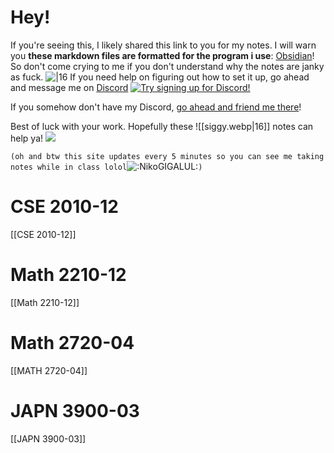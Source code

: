 # Hey!
If you're seeing this, I likely shared this link to you for my notes. I will warn you **these markdown files are formatted for the program i use**: [Obsidian](https://obsidian.md/)! So don't come crying to me if you don't understand why the notes are janky as fuck. ![|16](https://cdn.discordapp.com/emojis/444982290045599764.webp?quality=lossless ":siggy:")
If you need help on figuring out how to set it up, go ahead and message me on [Discord](https://discord.com/) [![Try signing up for Discord!](https://media.discordapp.net/attachments/803186540359450664/1020532660008910919/discord.png)](https://discord.com/ "Try signing up for Discord!")

If you somehow don't have my Discord, [go ahead and friend me there](https://discord.com/users/221417731776446467)!

Best of luck with your work. Hopefully these ![[siggy.webp|16]] notes can help ya! ![](https://static-cdn.jtvnw.net/jtv_user_pictures/chansub-global-emoticon-577ade91d46d7edc-24x18.png)

`(oh and btw this site updates every 5 minutes so you can see me taking notes while in class lolol`![](https://cdn.discordapp.com/emojis/348897065360949248.webp?size=16&quality=lossless ":NikoGIGALUL:")`)`



# CSE 2010-12
[[CSE 2010-12]]
# Math 2210-12
[[Math 2210-12]]
# Math 2720-04
[[MATH 2720-04]]
# JAPN 3900-03  
[[JAPN 3900-03]]